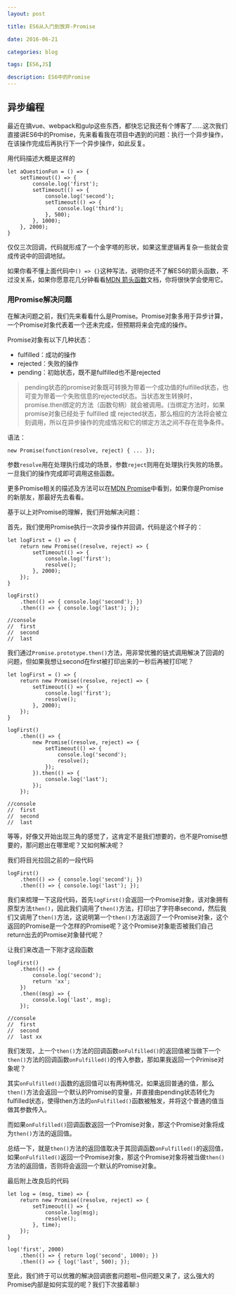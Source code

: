 ```yaml
---
layout: post

title: ES6从入门到放弃-Promise

date: 2016-06-21

categories: blog

tags: [ES6,JS]

description: ES6中的Promise
---
```


## 异步编程

最近在搞vue、webpack和gulp这些东西，都快忘记我还有个博客了……这次我们直接讲ES6中的Promise，先来看看我在项目中遇到的问题：执行一个异步操作，在该操作完成后再执行下一个异步操作，如此反复。

用代码描述大概是这样的

	let aQuestionFun = () => {
		setTimeout(() => {
			console.log('first');
			setTimeout(() => {
				console.log('second');
				setTimeout(() => {
					console.log('third');
				}, 500);
			}, 1000);
		}, 2000);
	}

仅仅三次回调，代码就形成了一个金字塔的形状，如果这里逻辑再复杂一些就会变成传说中的回调地狱。

如果你看不懂上面代码中```() => {}```这种写法，说明你还不了解ES6的箭头函数，不过没关系，如果你愿意花几分钟看看[MDN 箭头函数](https://developer.mozilla.org/zh-CN/docs/Web/JavaScript/Reference/Functions/Arrow_functions)文档，你将很快学会使用它。

### 用Promise解决问题

在解决问题之前，我们先来看看什么是Promise。Promise对象多用于异步计算，一个Promise对象代表着一个还未完成，但预期将来会完成的操作。

Promise对象有以下几种状态：

+ fulfilled：成功的操作
+ rejected：失败的操作
+ pending：初始状态，既不是fulfilled也不是rejected

> pending状态的promise对象既可转换为带着一个成功值的fulfilled状态，也可变为带着一个失败信息的rejected状态。当状态发生转换时，promise.then绑定的方法（函数句柄）就会被调用。(当绑定方法时，如果 promise对象已经处于 fulfilled 或 rejected状态，那么相应的方法将会被立刻调用，所以在异步操作的完成情况和它的绑定方法之间不存在竞争条件。

语法：

	new Promise(function(resolve, reject) { ... });

参数```resolve```用在处理执行成功的场景，参数```reject```则用在处理执行失败的场景。一旦我们的操作完成即可调用这些函数。

更多Promise相关的描述及方法可以在[MDN Promise](https://developer.mozilla.org/zh-CN/docs/Web/JavaScript/Reference/Global_Objects/Promise)中看到，如果你是Promise的新朋友，那最好先去看看。

基于以上对Promise的理解，我们开始解决问题：

首先，我们使用Promise执行一次异步操作并回调，代码是这个样子的：

	let logFirst = () => {
		return new Promise((resolve, reject) => {
			setTimeout(() => {
				console.log('first');
				resolve();
			}, 2000);
		});
	}
	
	logFirst()
		.then(() => { console.log('second'); })
		.then(() => { console.log('last'); });
	
	//console
	//	first
	//	second
	//	last

我们通过```Promise.prototype.then()```方法，用非常优雅的链式调用解决了回调的问题，但如果我想让second在first被打印出来的一秒后再被打印呢？

	let logFirst = () => {
		return new Promise((resolve, reject) => {
			setTimeout(() => {
				console.log('first');
				resolve();
			}, 2000);
		});
	}
	
	logFirst()
		.then(() => {
			new Promise((resolve, reject) => {
				setTimeout(() => {
					console.log('second');
					resolve();
				});
			}).then(() => {
				console.log('last');
			});
		});
	
	//console
	//	first
	//	second
	//	last

等等，好像又开始出现三角的感觉了，这肯定不是我们想要的，也不是Promise想要的，那问题出在哪里呢？又如何解决呢？

我们将目光拉回之前的一段代码

	logFirst()
		.then(() => { console.log('second'); })
		.then(() => { console.log('last'); });

我们来梳理一下这段代码，首先```logFirst()```会返回一个Promise对象，该对象拥有原型方法```then()```，因此我们调用了```then()```方法，打印出了字符串second，然后我们又调用了```then()```方法，这说明第一个```then()```方法返回了一个Promise对象，这个返回的Promise是一个怎样的Promise呢？这个Promise对象能否被我们自己return出去的Promise对象替代呢？

让我们来改造一下刚才这段函数

	logFirst()
		.then(() => {
			console.log('second'); 
			return 'xx';
		})
		.then((msg) => {
			console.log('last', msg);
		});
	
	//console
	//	first
	//	second
	//	last xx

我们发现，上一个```then()```方法的回调函数```onFulfilled()```的返回值被当做下一个```then()```方法的回调函数```onFulfilled()```的传入参数，那如果我返回一个Primise对象呢？

其实```onFulfilled()```函数的返回值可以有两种情况，如果返回普通的值，那么```then()```方法会返回一个默认的Promise的变量，并直接由pending状态转化为fulfilled状态，使得then方法的```onFulfilled()```函数被触发，并将这个普通的值当做其参数传入。

而如果```onFulfilled()```回调函数返回一个Promise对象，那这个Promise对象将成为```then()```方法的返回值。

总结一下，就是```then()```方法的返回值取决于其回调函数```onFulfilled()```的返回值，如果```onFulfilled()```返回一个Promise对象，那这个Promise对象将被当做```then()```方法的返回值，否则将会返回一个默认的Promise对象。

最后附上改良后的代码

	let log = (msg, time) => {
		return new Promise((resolve, reject) => {
			setTimeout(() => {
				console.log(msg);
				resolve();
			}, time);
		});
	}
	
	log('first', 2000)
		.then(() => { return log('second', 1000); })
		.then(() => { log('last', 500); });

至此，我们终于可以优雅的解决回调嵌套问题啦~但问题又来了，这么强大的Promise内部是如何实现的呢？我们下次接着聊:)